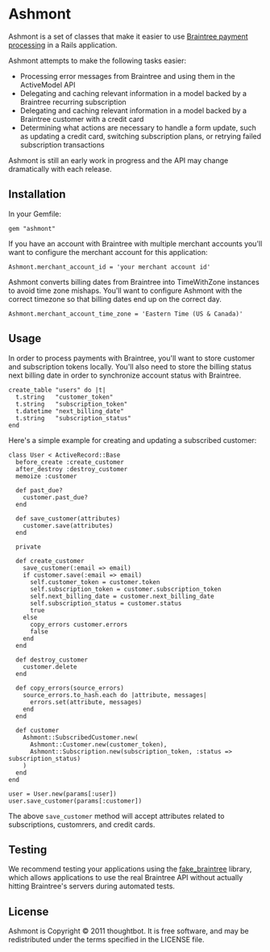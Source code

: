 Ashmont
=======

Ashmont is a set of classes that make it easier to use
[Braintree payment processing](http://www.braintreepayments.com/) in a Rails application.

Ashmont attempts to make the following tasks easier:

* Processing error messages from Braintree and using them in the ActiveModel API
* Delegating and caching relevant information in a model backed by a Braintree
  recurring subscription
* Delegating and caching relevant information in a model backed by a Braintree
  customer with a credit card
* Determining what actions are necessary to handle a form update, such as
  updating a credit card, switching subscription plans, or retrying failed
  subscription transactions

Ashmont is still an early work in progress and the API may change dramatically with each release.

Installation
------------

In your Gemfile:

    gem "ashmont"

If you have an account with Braintree with multiple merchant accounts you'll
want to configure the merchant account for this application:

    Ashmont.merchant_account_id = 'your merchant account id'

Ashmont converts billing dates from Braintree into TimeWithZone instances to
avoid time zone mishaps. You'll want to configure Ashmont with the correct
timezone so that billing dates end up on the correct day.

    Ashmont.merchant_account_time_zone = 'Eastern Time (US & Canada)'

Usage
-----

In order to process payments with Braintree, you'll want to store customer and
subscription tokens locally. You'll also need to store the billing status next
billing date in order to synchronize account status with Braintree.

    create_table "users" do |t|
      t.string   "customer_token"
      t.string   "subscription_token"
      t.datetime "next_billing_date"
      t.string   "subscription_status"
    end

Here's a simple example for creating and updating a subscribed customer:

    class User < ActiveRecord::Base
      before_create :create_customer
      after_destroy :destroy_customer
      memoize :customer

      def past_due?
        customer.past_due?
      end

      def save_customer(attributes)
        customer.save(attributes)
      end

      private

      def create_customer
        save_customer(:email => email)
        if customer.save(:email => email)
          self.customer_token = customer.token
          self.subscription_token = customer.subscription_token
          self.next_billing_date = customer.next_billing_date
          self.subscription_status = customer.status
          true
        else
          copy_errors customer.errors
          false
        end
      end

      def destroy_customer
        customer.delete
      end

      def copy_errors(source_errors)
        source_errors.to_hash.each do |attribute, messages|
          errors.set(attribute, messages)
        end
      end

      def customer
        Ashmont::SubscribedCustomer.new(
          Ashmont::Customer.new(customer_token),
          Ashmont::Subscription.new(subscription_token, :status => subscription_status)
        )
      end
    end

    user = User.new(params[:user])
    user.save_customer(params[:customer])

The above `save_customer` method will accept attributes related to
subscriptions, customrers, and credit cards.

Testing
-------

We recommend testing your applications using the
[fake_braintree](https://github.com/thoughtbot/fake_braintree) library, which
allows applications to use the real Braintree API without actually hitting
Braintree's servers during automated tests.

License
-------

Ashmont is Copyright © 2011 thoughtbot. It is free software, and may be
redistributed under the terms specified in the LICENSE file.
